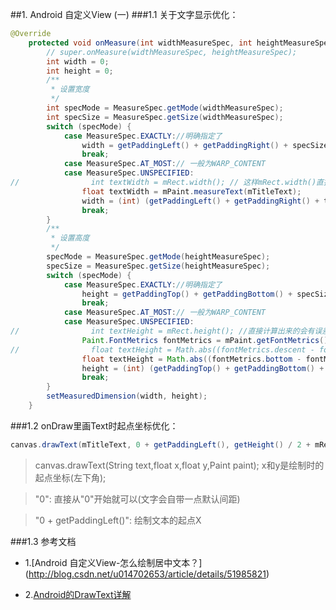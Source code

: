##1. Android 自定义View (一)
###1.1 关于文字显示优化：
``` java
@Override
    protected void onMeasure(int widthMeasureSpec, int heightMeasureSpec) {
        // super.onMeasure(widthMeasureSpec, heightMeasureSpec);
        int width = 0;
        int height = 0;
        /**
         * 设置宽度
         */
        int specMode = MeasureSpec.getMode(widthMeasureSpec);
        int specSize = MeasureSpec.getSize(widthMeasureSpec);
        switch (specMode) {
            case MeasureSpec.EXACTLY://明确指定了
                width = getPaddingLeft() + getPaddingRight() + specSize;
                break;
            case MeasureSpec.AT_MOST:// 一般为WARP_CONTENT
            case MeasureSpec.UNSPECIFIED:
//                int textWidth = mRect.width(); // 这样mRect.width()直接计算出来的会有误差
                float textWidth = mPaint.measureText(mTitleText);
                width = (int) (getPaddingLeft() + getPaddingRight() + textWidth);
                break;
        }
        /**
         * 设置高度
         */
        specMode = MeasureSpec.getMode(heightMeasureSpec);
        specSize = MeasureSpec.getSize(heightMeasureSpec);
        switch (specMode) {
            case MeasureSpec.EXACTLY://明确指定了
                height = getPaddingTop() + getPaddingBottom() + specSize;
                break;
            case MeasureSpec.AT_MOST:// 一般为WARP_CONTENT
            case MeasureSpec.UNSPECIFIED:
//                int textHeight = mRect.height(); //直接计算出来的会有误差
                Paint.FontMetrics fontMetrics = mPaint.getFontMetrics();
//                float textHeight = Math.abs((fontMetrics.descent - fontMetrics.ascent));
                float textHeight = Math.abs((fontMetrics.bottom - fontMetrics.top));
                height = (int) (getPaddingTop() + getPaddingBottom() + textHeight);
                break;
        }
        setMeasuredDimension(width, height);
    }
```
###1.2 onDraw里画Text时起点坐标优化：
``` java
canvas.drawText(mTitleText, 0 + getPaddingLeft(), getHeight() / 2 + mRect.height() / 2, mPaint);
``` 
>canvas.drawText(String text,float x,float y,Paint paint); x和y是绘制时的起点坐标(左下角);

>"0":  直接从"0"开始就可以(文字会自带一点默认间距)

>"0 + getPaddingLeft()": 绘制文本的起点X


###1.3 参考文档
- 1.[Android 自定义View-怎么绘制居中文本？] (http://blog.csdn.net/u014702653/article/details/51985821)

- 2.[Android的DrawText详解](http://blog.csdn.net/linghu_java/article/details/46404081)
